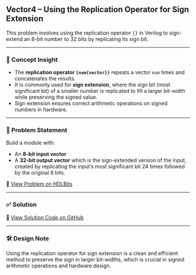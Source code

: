 ## Vector4 – Using the Replication Operator for Sign Extension

This problem involves using the replication operator `{}` in Verilog to sign-extend an 8-bit number to 32 bits by replicating its sign bit.

---

### 🧠 Concept Insight  
- The **replication operator `{num{vector}}`** repeats a vector `num` times and concatenates the results.  
- It is commonly used for **sign extension**, where the sign bit (most significant bit) of a smaller number is replicated to fill a larger bit-width while preserving the signed value.  
- Sign extension ensures correct arithmetic operations on signed numbers in hardware.

---

### 📘 Problem Statement  
Build a module with:

- An **8-bit input vector**  
- A **32-bit output vector** which is the sign-extended version of the input, created by replicating the input’s most significant bit 24 times followed by the original 8 bits.

🔗 [View Problem on HDLBits](https://hdlbits.01xz.net/wiki/Vector4)

---

### ✅ Solution  
📄 [View Solution Code on GitHub](https://github.com/EswarAdithya011/HDLBits/blob/main/Problem%20Sets/2.%20Verilog%20Language/2.1%20Basics/2.1.7%20Vector4/Vector4.v)

---

### 🛠 Design Note  
Using the replication operator for sign extension is a clean and efficient method to preserve the sign in larger bit-widths, which is crucial in signed arithmetic operations and hardware design.
